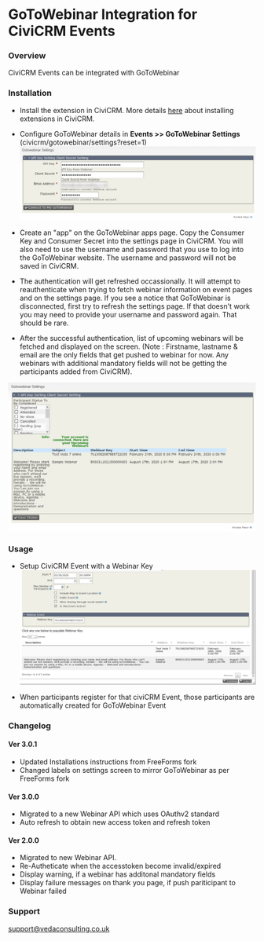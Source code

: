 # GoToWebinar Integration for CiviCRM Events #

### Overview ###

CiviCRM Events can be integrated with GoToWebinar

### Installation ###

* Install the extension in CiviCRM. More details [here](https://docs.civicrm.org/sysadmin/en/latest/customize/extensions/#installing-a-new-extension) about installing extensions in CiviCRM.
* Configure GoToWebinar details in **Events >> GoToWebinar Settings** (civicrm/gotowebinar/settings?reset=1)
![Screenshot of integration options](images/webinar-setting-page.jpg)

* Create an "app" on the GoToWebinar apps page. Copy the Consumer Key and Consumer Secret into the settings page in CiviCRM. You will also need to use the username and password that you use to log into the GoToWebinar website. The username and password will not be saved in CiviCRM.

* The authentication will get refreshed occassionally. It will attempt to reauthenticate when trying to fetch webinar information on event pages and on the settings page. If you see a notice that GoToWebinar is disconnected, first try to refresh the settings page. If that doesn't work you may need to provide your username and password again. That should be rare.

* After the successful authentication, list of upcoming webinars will be fetched and displayed on the screen. (Note : Firstname, lastname & email are the only fields that get pushed to webinar for now. Any webinars with additional mandatory fields will not be getting the participants added from CiviCRM).

![Screenshot of integration options](images/setting-page-after-auth.jpg)

### Usage ###

* Setup CiviCRM Event with a Webinar Key
![Screenshot of integration options](images/manage-event.jpg)

* When participants register for that civiCRM Event, those participants are automatically created for GoToWebinar Event

### Changelog ###

#### Ver 3.0.1 ####
* Updated Installations instructions from FreeForms fork 
* Changed labels on settings screen to mirror GoToWebinar as per FreeForms fork

#### Ver 3.0.0 ####
* Migrated to a new Webinar API which uses OAuthv2 standard
* Auto refresh to obtain new access token and refresh token

#### Ver 2.0.0 ####
* Migrated to new Webinar API.
* Re-Autheticate when the accesstoken become invalid/expired
* Display warning, if a webinar has additonal mandatory fields
* Display failure messages on thank you page, if push pariticipant to Webinar failed

### Support ###

support@vedaconsulting.co.uk
